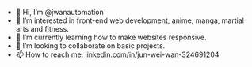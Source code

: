 - 👋 Hi, I’m @jwanautomation
- 👀 I’m interested in front-end web development, anime, manga, martial arts and fitness.
- 🌱 I’m currently learning how to make websites responsive.
- 💞️ I’m looking to collaborate on basic projects.
- 📫 How to reach me: linkedin.com/in/jun-wei-wan-324691204

<!---
jwanautomation/jwanautomation is a ✨ special ✨ repository because its `README.md` (this file) appears on your GitHub profile.
You can click the Preview link to take a look at your changes.
--->
